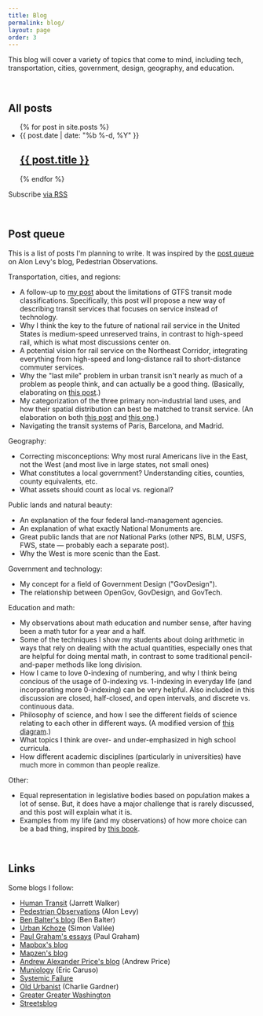 ```yaml
---
title: Blog
permalink: blog/
layout: page
order: 3
---
```


This blog will cover a variety of topics that come to mind, including tech, transportation, cities, government, design, geography, and education.

<br>

## All posts

<ul class="post-list">
{% for post in site.posts %}
    <li>
        <span class="post-meta">{{ post.date | date: "%b %-d, %Y" }}</span>
        <h2>
            <a class="post-link" href="{{ post.url | prepend: site.baseurl }}">{{ post.title }}</a>
        </h2>
    </li>
{% endfor %}
</ul>

<p class="rss-subscribe">Subscribe <a href="{{ "/feed.xml" | prepend: site.baseurl }}">via RSS</a>
</p>

<br>

## Post queue

This is a list of posts I'm planning to write. It was inspired by the [post queue](https://pedestrianobservations.wordpress.com/post-queue/) on Alon Levy's blog, Pedestrian Observations.

Transportation, cities, and regions:

* A follow-up to [my post](/2015/08/18/problem-gtfs-modes/) about the limitations of GTFS transit mode classifications. Specifically, this post will propose a new way of describing transit services that focuses on service instead of technology.
* Why I think the key to the future of national rail service in the United States is medium-speed unreserved trains, in contrast to high-speed rail, which is what most discussions center on.
* A potential vision for rail service on the Northeast Corridor, integrating everything from high-speed and long-distance rail to short-distance commuter services.
* Why the "last mile" problem in urban transit isn't nearly as much of a problem as people think, and can actually be a good thing. (Basically, elaborating on [this post](http://urbankchoze.blogspot.com/2014/11/how-i-learned-to-stop-worrying-and-love.html).)
* My categorization of the three primary non-industrial land uses, and how their spatial distribution can best be matched to transit service. (An elaboration on both [this post](http://urbankchoze.blogspot.com/2015/06/in-defense-of-use-separation.html) and [this one](https://pedestrianobservations.wordpress.com/2012/05/24/destination-centralization/).)
* Navigating the transit systems of Paris, Barcelona, and Madrid.

Geography:

* Correcting misconceptions: Why most rural Americans live in the East, not the West (and most live in large states, not small ones)
* What constitutes a local government? Understanding cities, counties, county equivalents, etc.
* What assets should count as local vs. regional?

Public lands and natural beauty:

* An explanation of the four federal land-management agencies.
* An explanation of what exactly National Monuments are.
* Great public lands that are _not_ National Parks (other NPS, BLM, USFS, FWS, state — probably each a separate post).
* Why the West is more scenic than the East.

Government and technology:

* My concept for a field of Government Design ("GovDesign").
* The relationship between OpenGov, GovDesign, and GovTech.

Education and math:

* My observations about math education and number sense, after having been a math tutor for a year and a half.
* Some of the techniques I show my students about doing arithmetic in ways that rely on dealing with the actual quantities, especially ones that are helpful for doing mental math, in contrast to some traditional pencil-and-paper methods like long division. 
* How I came to love 0-indexing of numbering, and why I think being concious of the usage of 0-indexing vs. 1-indexing in everyday life (and incorporating more 0-indexing) can be very helpful. Also included in this discussion are closed, half-closed, and open intervals, and discrete vs. continuous data.
* Philosophy of science, and how I see the different fields of science relating to each other in different ways. (A modified version of [this diagram](https://commons.wikimedia.org/wiki/File:Partial_ordering_of_the_sciences_Balaban_Klein_Scientometrics2006_615-637.svg).)
* What topics I think are over- and under-emphasized in high school curricula.
* How different academic disciplines (particularly in universities) have much more in common than people realize.

Other:

* Equal representation in legislative bodies based on population makes a lot of sense. But, it does have a major challenge that is rarely discussed, and this post will explain what it is.
* Examples from my life (and my observations) of how more choice can be a bad thing, inspired by [this book](https://en.wikipedia.org/wiki/The_Paradox_of_Choice).

<br>

## Links

Some blogs I follow:

* [Human Transit](http://www.humantransit.org/) (Jarrett Walker)
* [Pedestrian Observations](http://pedestrianobservations.wordpress.com/) (Alon Levy)
* [Ben Balter's blog](http://ben.balter.com/) (Ben Balter)
* [Urban Kchoze](http://urbankchoze.blogspot.com/) (Simon Vallée)
* [Paul Graham's essays](http://paulgraham.com/articles.html) (Paul Graham)
* [Mapbox's blog](https://www.mapbox.com/blog/)
* [Mapzen's blog](https://mapzen.com/blog)
* [Andrew Alexander Price's blog](http://www.andrewalexanderprice.com/blog.php#.Vvg9GfkrLs0) (Andrew Price)
* [Muniology](https://muniology.wordpress.com/) (Eric Caruso)
* [Systemic Failure](https://systemicfailure.wordpress.com/)
* [Old Urbanist](http://oldurbanist.blogspot.com/) (Charlie Gardner)
* [Greater Greater Washington](http://greatergreaterwashington.org/)
* [Streetsblog](http://www.streetsblog.org/)

